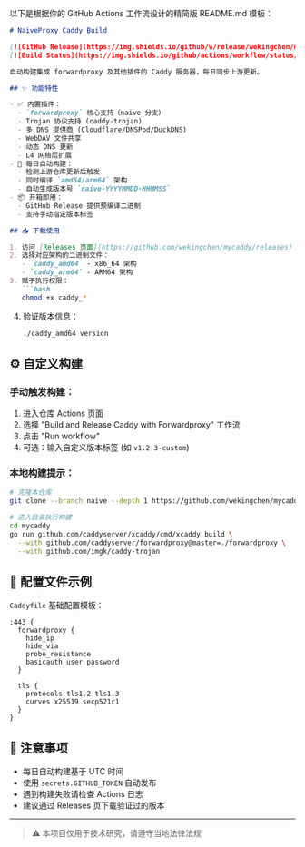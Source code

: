 

以下是根据你的 GitHub Actions 工作流设计的精简版 README.md 模板：

```markdown
# NaiveProxy Caddy Build

[![GitHub Release](https://img.shields.io/github/v/release/wekingchen/mycaddy?style=flat-square)](https://github.com/wekingchen/mycaddy/releases)
[![Build Status](https://img.shields.io/github/actions/workflow/status/wekingchen/mycaddy/build-caddy.yml?style=flat-square)](https://github.com/wekingchen/mycaddy/actions)

自动构建集成 forwardproxy 及其他插件的 Caddy 服务器，每日同步上游更新。

## ✨ 功能特性

- ✅ 内置插件：
  - `forwardproxy` 核心支持（naive 分支）
  - Trojan 协议支持 (caddy-trojan)
  - 多 DNS 提供商 (Cloudflare/DNSPod/DuckDNS)
  - WebDAV 文件共享
  - 动态 DNS 更新
  - L4 网络层扩展
- 🚀 每日自动构建：
  - 检测上游仓库更新后触发
  - 同时编译 `amd64/arm64` 架构
  - 自动生成版本号 `naive-YYYYMMDD-HHMMSS`
- 📦 开箱即用：
  - GitHub Release 提供预编译二进制
  - 支持手动指定版本标签

## 📥 下载使用

1. 访问 [Releases 页面](https://github.com/wekingchen/mycaddy/releases)
2. 选择对应架构的二进制文件：
   - `caddy_amd64` - x86_64 架构
   - `caddy_arm64` - ARM64 架构
3. 赋予执行权限：
   ```bash
   chmod +x caddy_*
   ```
4. 验证版本信息：
   ```bash
   ./caddy_amd64 version
   ```

## ⚙️ 自定义构建

### 手动触发构建：
1. 进入仓库 Actions 页面
2. 选择 "Build and Release Caddy with Forwardproxy" 工作流
3. 点击 "Run workflow" 
4. 可选：输入自定义版本标签 (如 `v1.2.3-custom`)

### 本地构建提示：
```bash
# 克隆本仓库
git clone --branch naive --depth 1 https://github.com/wekingchen/mycaddy.git

# 进入目录执行构建
cd mycaddy
go run github.com/caddyserver/xcaddy/cmd/xcaddy build \
  --with github.com/caddyserver/forwardproxy@master=./forwardproxy \
  --with github.com/imgk/caddy-trojan
```

## 📄 配置文件示例

`Caddyfile` 基础配置模板：
```Caddyfile
:443 {
  forwardproxy {
    hide_ip
    hide_via
    probe_resistance
    basicauth user password
  }
  
  tls {
    protocols tls1.2 tls1.3
    curves x25519 secp521r1
  }
}
```

## 📌 注意事项

- 每日自动构建基于 UTC 时间
- 使用 `secrets.GITHUB_TOKEN` 自动发布
- 遇到构建失败请检查 Actions 日志
- 建议通过 Releases 页下载验证过的版本

---

> ⚠️ 本项目仅用于技术研究，请遵守当地法律法规
```
